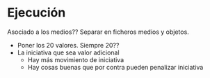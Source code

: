 # Ejecución

Asociado a los medios?? Separar en ficheros medios y objetos.

- Poner los 20 valores. Siempre 20??
- La iniciativa que sea valor adicional
    - Hay más movimiento de iniciativa
    - Hay cosas buenas que por contra pueden penalizar iniciativa